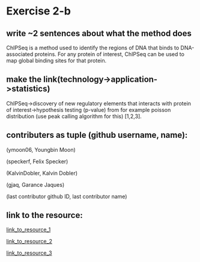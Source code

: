 # Exercise 2-b

## write ~2 sentences about what the method does

ChIPSeq is a method used to identify the regions of DNA that binds to DNA-associated proteins.
For any protein of interest, ChIPSeq can be used to map global binding sites for that protein.

## make the link(technology->application->statistics)


ChIPSeq->discovery of new regulatory elements that interacts with protein of interest->hypothesis testing (p-value) from for example poisson distribution (use peak calling algorithm for this) [1,2,3]. 

## contributers as tuple (github username, name):

(ymoon06, Youngbin Moon)

(speckerf, Felix Specker)

(KalvinDobler, Kalvin Dobler)

(gjaq, Garance Jaques)

(last contributor github ID, last contributor name)

## link to the resource:
[link_to_resource_1](https://www.illumina.com/techniques/sequencing/dna-sequencing/chip-seq.html)

[link_to_resource_2](https://science.sciencemag.org/content/316/5830/1497?hwshib2=authn%3A1600986291%3A20200923%253Afa68459e-7542-4c13-93df-c33860c13fe5%3A0%3A0%3A0%3AmHdLlj0oHezGysPSsB%2FBGg%3D%3D)

[link_to_resource_3](https://en.wikipedia.org/wiki/Peak_calling)
